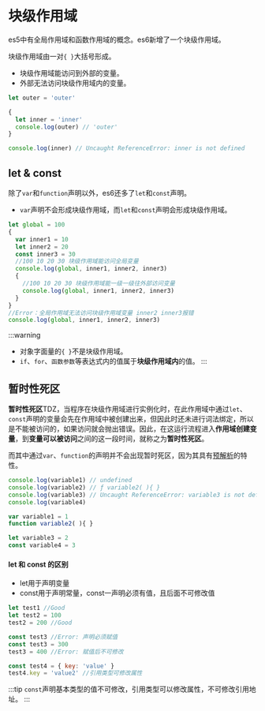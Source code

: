 # 块级作用域
es5中有全局作用域和函数作用域的概念。es6新增了一个块级作用域。

块级作用域由一对`{ }`大括号形成。
* 块级作用域能访问到外部的变量。
* 外部无法访问块级作用域内的变量。
```js
let outer = 'outer'

{
  let inner = 'inner'
  console.log(outer) // 'outer'
}

console.log(inner) // Uncaught ReferenceError: inner is not defined
```

## let & const
除了`var`和`function`声明以外，es6还多了`let`和`const`声明。

* `var`声明不会形成块级作用域，而`let`和`const`声明会形成块级作用域。
```js
let global = 100
{
  var inner1 = 10
  let inner2 = 20
  const inner3 = 30
  //100 10 20 30 块级作用域能访问全局变量
  console.log(global, inner1, inner2, inner3)
  {
    //100 10 20 30 块级作用域能一级一级往外部访问变量
    console.log(global, inner1, inner2, inner3)
  }
}
//Error：全局作用域无法访问块级作用域变量 inner2 inner3报错
console.log(global, inner1, inner2, inner3) 
```
:::warning
* 对象字面量的`{ }`不是块级作用域。
* `if`、`for`、`函数参数`等表达式内的值属于**块级作用域内**的值。
:::

## 暂时性死区
**暂时性死区**TDZ，当程序在块级作用域进行实例化时，在此作用域中通过`let`、`const`声明的变量会先在作用域中被创建出来，但因此时还未进行词法绑定，所以是不能被访问的，如果访问就会抛出错误。因此，在这运行流程进入**作用域创建变量**，到**变量可以被访问**之间的这一段时间，就称之为**暂时性死区**。

而其中通过`var`、`function`的声明并不会出现暂时死区，因为其具有[预解析](/js/base/function.html#预解析)的特性。

```js
console.log(variable1) // undefined
console.log(variable2) // ƒ variable2( ){ }
console.log(variable3) // Uncaught ReferenceError: variable3 is not defined
console.log(variable4)

var variable1 = 1
function variable2( ){ }

let variable3 = 2
const variable4 = 3
```

#### let 和 const 的区别
* let用于声明变量
* const用于声明常量，const一声明必须有值，且后面不可修改值

```js
let test1 //Good
let test2 = 100
test2 = 200 //Good

const test3 //Error: 声明必须赋值
const test3 = 300
test3 = 400 //Error: 赋值后不可修改

const test4 = { key: 'value' }
test4.key = 'value2' //引用类型可修改属性
```
:::tip
`const`声明基本类型的值不可修改，引用类型可以修改属性，不可修改引用地址。
:::

<Vssue />